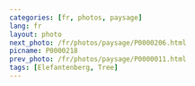 ```yaml
---
categories: [fr, photos, paysage]
lang: fr
layout: photo
next_photo: /fr/photos/paysage/P0000206.html
picname: P0000218
prev_photo: /fr/photos/paysage/P0000011.html
tags: [Elefantenberg, Tree]
---
```


